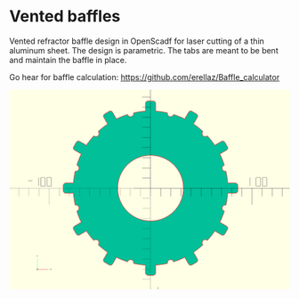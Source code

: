 # Vented baffles
Vented refractor baffle design in OpenScadf for laser cutting of a thin aluminum sheet.
The design is parametric. The tabs are meant to be bent and maintain the baffle in place.

Go hear for baffle calculation:
https://github.com/erellaz/Baffle_calculator

![Baffle to be laser cut](Al_baffle_67.png)
